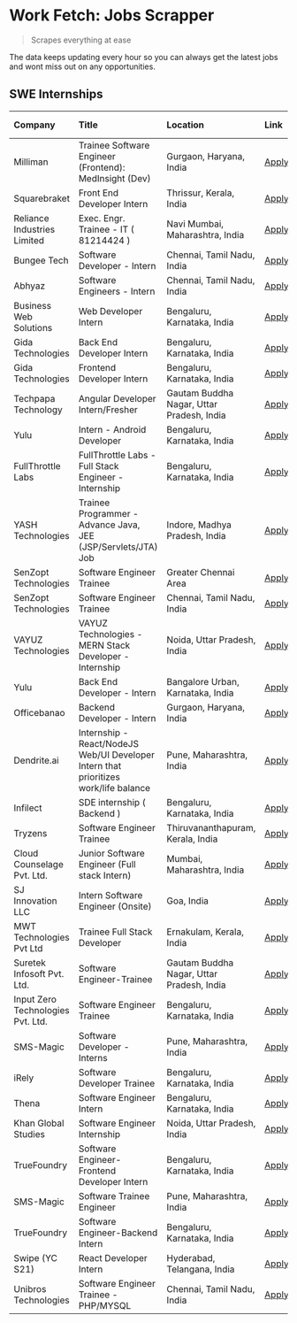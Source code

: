 # Work Fetch: Jobs Scrapper
> Scrapes everything at ease

The data keeps updating every hour so you can always get the latest jobs and wont miss out on any opportunities.

## SWE Internships
<!--START_SECTION:workfetch-->
| Company                           | Title                                                                                | Location                                  | Link                                                                                                                                                                                                                                                                                                  | Date Posted   |
|:----------------------------------|:-------------------------------------------------------------------------------------|:------------------------------------------|:------------------------------------------------------------------------------------------------------------------------------------------------------------------------------------------------------------------------------------------------------------------------------------------------------|:--------------|
| Milliman                          | Trainee Software Engineer (Frontend): MedInsight (Dev)                               | Gurgaon, Haryana, India                   | [Apply](https://in.linkedin.com/jobs/view/trainee-software-engineer-frontend-medinsight-dev-at-milliman-3792874280?position=32&pageNum=0&refId=dypf%2BVFjZ3aBrI%2BGGdutkA%3D%3D&trackingId=DDBijkRgw7uEsgaDukXlaw%3D%3D&trk=public_jobs_jserp-result_search-card)                                     | 2024-03-01    |
| Squarebraket                      | Front End Developer Intern                                                           | Thrissur, Kerala, India                   | [Apply](https://in.linkedin.com/jobs/view/front-end-developer-intern-at-squarebraket-3838541191?position=19&pageNum=0&refId=dypf%2BVFjZ3aBrI%2BGGdutkA%3D%3D&trackingId=%2Fg69xavFTAQMpMVMB%2FMN2Q%3D%3D&trk=public_jobs_jserp-result_search-card)                                                    | 2024-02-29    |
| Reliance Industries Limited       | Exec. Engr. Trainee - IT ( 81214424 )                                                | Navi Mumbai, Maharashtra, India           | [Apply](https://in.linkedin.com/jobs/view/exec-engr-trainee-it-81214424-at-reliance-industries-limited-3842850941?position=48&pageNum=0&refId=dypf%2BVFjZ3aBrI%2BGGdutkA%3D%3D&trackingId=bP9lkuIdFCTHyEceG9JmAw%3D%3D&trk=public_jobs_jserp-result_search-card)                                      | 2024-02-29    |
| Bungee Tech                       | Software Developer - Intern                                                          | Chennai, Tamil Nadu, India                | [Apply](https://in.linkedin.com/jobs/view/software-developer-intern-at-bungee-tech-3842220746?position=39&pageNum=0&refId=dypf%2BVFjZ3aBrI%2BGGdutkA%3D%3D&trackingId=NLW%2F4zu5o%2BJWK1yB9uH7EA%3D%3D&trk=public_jobs_jserp-result_search-card)                                                      | 2024-02-28    |
| Abhyaz                            | Software Engineers - Intern                                                          | Chennai, Tamil Nadu, India                | [Apply](https://in.linkedin.com/jobs/view/software-engineers-intern-at-abhyaz-3842331306?position=55&pageNum=0&refId=dypf%2BVFjZ3aBrI%2BGGdutkA%3D%3D&trackingId=p72APyEEY2ex1hjon%2BN7Yg%3D%3D&trk=public_jobs_jserp-result_search-card)                                                             | 2024-02-28    |
| Business Web Solutions            | Web Developer Intern                                                                 | Bengaluru, Karnataka, India               | [Apply](https://in.linkedin.com/jobs/view/web-developer-intern-at-business-web-solutions-3839906144?position=21&pageNum=0&refId=dypf%2BVFjZ3aBrI%2BGGdutkA%3D%3D&trackingId=%2BW6kfi3sMVU8IgCAZPokGA%3D%3D&trk=public_jobs_jserp-result_search-card)                                                  | 2024-02-26    |
| Gida Technologies                 | Back End Developer Intern                                                            | Bengaluru, Karnataka, India               | [Apply](https://in.linkedin.com/jobs/view/back-end-developer-intern-at-gida-technologies-3836849295?position=59&pageNum=0&refId=dypf%2BVFjZ3aBrI%2BGGdutkA%3D%3D&trackingId=1yvUXZ8fmAfqi0alDrE5MQ%3D%3D&trk=public_jobs_jserp-result_search-card)                                                    | 2024-02-23    |
| Gida Technologies                 | Frontend Developer Intern                                                            | Bengaluru, Karnataka, India               | [Apply](https://in.linkedin.com/jobs/view/frontend-developer-intern-at-gida-technologies-3836040945?position=16&pageNum=0&refId=dypf%2BVFjZ3aBrI%2BGGdutkA%3D%3D&trackingId=n4OlC3KViX23%2BnwSfGiAYg%3D%3D&trk=public_jobs_jserp-result_search-card)                                                  | 2024-02-21    |
| Techpapa Technology               | Angular Developer Intern/Fresher                                                     | Gautam Buddha Nagar, Uttar Pradesh, India | [Apply](https://in.linkedin.com/jobs/view/angular-developer-intern-fresher-at-techpapa-technology-3834305862?position=57&pageNum=0&refId=dypf%2BVFjZ3aBrI%2BGGdutkA%3D%3D&trackingId=W6Hn8m3aoWouDGaNtOKNkA%3D%3D&trk=public_jobs_jserp-result_search-card)                                           | 2024-02-20    |
| Yulu                              | Intern - Android Developer                                                           | Bengaluru, Karnataka, India               | [Apply](https://in.linkedin.com/jobs/view/intern-android-developer-at-yulu-3834459982?position=58&pageNum=0&refId=dypf%2BVFjZ3aBrI%2BGGdutkA%3D%3D&trackingId=g2C8j%2BVi%2B1LK5XBp0XK3yA%3D%3D&trk=public_jobs_jserp-result_search-card)                                                              | 2024-02-19    |
| FullThrottle Labs                 | FullThrottle Labs - Full Stack Engineer - Internship                                 | Bengaluru, Karnataka, India               | [Apply](https://in.linkedin.com/jobs/view/fullthrottle-labs-full-stack-engineer-internship-at-fullthrottle-labs-3829636016?position=54&pageNum=0&refId=dypf%2BVFjZ3aBrI%2BGGdutkA%3D%3D&trackingId=BORRSGQzRQtRx9YyjXSswQ%3D%3D&trk=public_jobs_jserp-result_search-card)                             | 2024-02-17    |
| YASH Technologies                 | Trainee Programmer - Advance Java, JEE (JSP/Servlets/JTA) Job                        | Indore, Madhya Pradesh, India             | [Apply](https://in.linkedin.com/jobs/view/trainee-programmer-advance-java-jee-jsp-servlets-jta-job-at-yash-technologies-3811759183?position=13&pageNum=0&refId=dypf%2BVFjZ3aBrI%2BGGdutkA%3D%3D&trackingId=aktdHyl9%2FapqPUCdS2dDAA%3D%3D&trk=public_jobs_jserp-result_search-card)                   | 2024-02-13    |
| SenZopt Technologies              | Software Engineer Trainee                                                            | Greater Chennai Area                      | [Apply](https://in.linkedin.com/jobs/view/software-engineer-trainee-at-senzopt-technologies-3827688781?position=34&pageNum=0&refId=dypf%2BVFjZ3aBrI%2BGGdutkA%3D%3D&trackingId=8xJc3oM1QpPON9LVjU0qaQ%3D%3D&trk=public_jobs_jserp-result_search-card)                                                 | 2024-02-12    |
| SenZopt Technologies              | Software Engineer Trainee                                                            | Chennai, Tamil Nadu, India                | [Apply](https://in.linkedin.com/jobs/view/software-engineer-trainee-at-senzopt-technologies-3827686880?position=49&pageNum=0&refId=dypf%2BVFjZ3aBrI%2BGGdutkA%3D%3D&trackingId=j859BHJ8L5uShSZYzsq62w%3D%3D&trk=public_jobs_jserp-result_search-card)                                                 | 2024-02-12    |
| VAYUZ Technologies                | VAYUZ Technologies - MERN Stack Developer - Internship                               | Noida, Uttar Pradesh, India               | [Apply](https://in.linkedin.com/jobs/view/vayuz-technologies-mern-stack-developer-internship-at-vayuz-technologies-3822619356?position=56&pageNum=0&refId=dypf%2BVFjZ3aBrI%2BGGdutkA%3D%3D&trackingId=Ax2Pnqt8GEWAoCRPdLs10Q%3D%3D&trk=public_jobs_jserp-result_search-card)                          | 2024-02-10    |
| Yulu                              | Back End Developer - Intern                                                          | Bangalore Urban, Karnataka, India         | [Apply](https://in.linkedin.com/jobs/view/back-end-developer-intern-at-yulu-3821682220?position=7&pageNum=0&refId=dypf%2BVFjZ3aBrI%2BGGdutkA%3D%3D&trackingId=neaugjySy44kcn5jtuXPJQ%3D%3D&trk=public_jobs_jserp-result_search-card)                                                                  | 2024-02-04    |
| Officebanao                       | Backend Developer - Intern                                                           | Gurgaon, Haryana, India                   | [Apply](https://in.linkedin.com/jobs/view/backend-developer-intern-at-officebanao-3814263731?position=22&pageNum=0&refId=dypf%2BVFjZ3aBrI%2BGGdutkA%3D%3D&trackingId=3GytiOrj4uJP7Mn%2Bg3EL0w%3D%3D&trk=public_jobs_jserp-result_search-card)                                                         | 2024-01-31    |
| Dendrite.ai                       | Internship - React/NodeJS Web/UI Developer Intern that prioritizes work/life balance | Pune, Maharashtra, India                  | [Apply](https://in.linkedin.com/jobs/view/internship-react-nodejs-web-ui-developer-intern-that-prioritizes-work-life-balance-at-dendrite-ai-3818948068?position=30&pageNum=0&refId=dypf%2BVFjZ3aBrI%2BGGdutkA%3D%3D&trackingId=BgNVvgSBM1dpf60aJdPsWw%3D%3D&trk=public_jobs_jserp-result_search-card) | 2024-01-31    |
| Infilect                          | SDE internship ( Backend )                                                           | Bengaluru, Karnataka, India               | [Apply](https://in.linkedin.com/jobs/view/sde-internship-backend-at-infilect-3815120558?position=23&pageNum=0&refId=dypf%2BVFjZ3aBrI%2BGGdutkA%3D%3D&trackingId=25f3qluocugcsmGuHl1%2Feg%3D%3D&trk=public_jobs_jserp-result_search-card)                                                              | 2024-01-25    |
| Tryzens                           | Software Engineer Trainee                                                            | Thiruvananthapuram, Kerala, India         | [Apply](https://in.linkedin.com/jobs/view/software-engineer-trainee-at-tryzens-3809363491?position=40&pageNum=0&refId=dypf%2BVFjZ3aBrI%2BGGdutkA%3D%3D&trackingId=z3pj9wgXYNpWD37v67kzuQ%3D%3D&trk=public_jobs_jserp-result_search-card)                                                              | 2024-01-18    |
| Cloud Counselage Pvt. Ltd.        | Junior Software Engineer (Full stack Intern)                                         | Mumbai, Maharashtra, India                | [Apply](https://in.linkedin.com/jobs/view/junior-software-engineer-full-stack-intern-at-cloud-counselage-pvt-ltd-3803132814?position=24&pageNum=0&refId=dypf%2BVFjZ3aBrI%2BGGdutkA%3D%3D&trackingId=1acQS6RBa8iQZheG%2FyLLsA%3D%3D&trk=public_jobs_jserp-result_search-card)                          | 2024-01-11    |
| SJ Innovation LLC                 | Intern Software Engineer (Onsite)                                                    | Goa, India                                | [Apply](https://in.linkedin.com/jobs/view/intern-software-engineer-onsite-at-sj-innovation-llc-3799959011?position=43&pageNum=0&refId=dypf%2BVFjZ3aBrI%2BGGdutkA%3D%3D&trackingId=yUTdB2F8F0hE%2BZMTexaLcw%3D%3D&trk=public_jobs_jserp-result_search-card)                                            | 2024-01-11    |
| MWT Technologies Pvt Ltd          | Trainee Full Stack Developer                                                         | Ernakulam, Kerala, India                  | [Apply](https://in.linkedin.com/jobs/view/trainee-full-stack-developer-at-mwt-technologies-pvt-ltd-3800921715?position=4&pageNum=0&refId=dypf%2BVFjZ3aBrI%2BGGdutkA%3D%3D&trackingId=fLLO%2F5mF29O%2BFtnbo%2F%2Bf3g%3D%3D&trk=public_jobs_jserp-result_search-card)                                   | 2024-01-09    |
| Suretek Infosoft Pvt. Ltd.        | Software Engineer-Trainee                                                            | Gautam Buddha Nagar, Uttar Pradesh, India | [Apply](https://in.linkedin.com/jobs/view/software-engineer-trainee-at-suretek-infosoft-pvt-ltd-3800934643?position=15&pageNum=0&refId=dypf%2BVFjZ3aBrI%2BGGdutkA%3D%3D&trackingId=nguonP0U8WMAQwFfh2bw4g%3D%3D&trk=public_jobs_jserp-result_search-card)                                             | 2024-01-09    |
| Input Zero Technologies Pvt. Ltd. | Software Engineer Trainee                                                            | Bengaluru, Karnataka, India               | [Apply](https://in.linkedin.com/jobs/view/software-engineer-trainee-at-input-zero-technologies-pvt-ltd-3800927643?position=33&pageNum=0&refId=dypf%2BVFjZ3aBrI%2BGGdutkA%3D%3D&trackingId=f%2Bwb3za3t%2B0i4gA3BD6XEw%3D%3D&trk=public_jobs_jserp-result_search-card)                                  | 2024-01-09    |
| SMS-Magic                         | Software Developer -Interns                                                          | Pune, Maharashtra, India                  | [Apply](https://in.linkedin.com/jobs/view/software-developer-interns-at-sms-magic-3799485343?position=35&pageNum=0&refId=dypf%2BVFjZ3aBrI%2BGGdutkA%3D%3D&trackingId=aiq3gwOhPBCPEOodw90tIg%3D%3D&trk=public_jobs_jserp-result_search-card)                                                           | 2024-01-05    |
| iRely                             | Software Developer Trainee                                                           | Bengaluru, Karnataka, India               | [Apply](https://in.linkedin.com/jobs/view/software-developer-trainee-at-irely-3801577534?position=9&pageNum=0&refId=dypf%2BVFjZ3aBrI%2BGGdutkA%3D%3D&trackingId=bMQ8nAtDWR0hE1ABBkKRrA%3D%3D&trk=public_jobs_jserp-result_search-card)                                                                | 2023-12-22    |
| Thena                             | Software Engineer Intern                                                             | Bengaluru, Karnataka, India               | [Apply](https://in.linkedin.com/jobs/view/software-engineer-intern-at-thena-3778731751?position=11&pageNum=0&refId=dypf%2BVFjZ3aBrI%2BGGdutkA%3D%3D&trackingId=82bArVEokvwmYZljdvaHDw%3D%3D&trk=public_jobs_jserp-result_search-card)                                                                 | 2023-12-05    |
| Khan Global Studies               | Software Engineer Internship                                                         | Noida, Uttar Pradesh, India               | [Apply](https://in.linkedin.com/jobs/view/software-engineer-internship-at-khan-global-studies-3766942197?position=52&pageNum=0&refId=dypf%2BVFjZ3aBrI%2BGGdutkA%3D%3D&trackingId=0Cq%2BNlP3HoOPhcl0nEGVhg%3D%3D&trk=public_jobs_jserp-result_search-card)                                             | 2023-11-27    |
| TrueFoundry                       | Software Engineer- Frontend Developer Intern                                         | Bengaluru, Karnataka, India               | [Apply](https://in.linkedin.com/jobs/view/software-engineer-frontend-developer-intern-at-truefoundry-3790095058?position=10&pageNum=0&refId=dypf%2BVFjZ3aBrI%2BGGdutkA%3D%3D&trackingId=9tIx95UX73e6ozEHYvpYqQ%3D%3D&trk=public_jobs_jserp-result_search-card)                                        | 2023-11-24    |
| SMS-Magic                         | Software Trainee Engineer                                                            | Pune, Maharashtra, India                  | [Apply](https://in.linkedin.com/jobs/view/software-trainee-engineer-at-sms-magic-3761409781?position=25&pageNum=0&refId=dypf%2BVFjZ3aBrI%2BGGdutkA%3D%3D&trackingId=Noc%2FBml82ZBA8Ro6r5QRNw%3D%3D&trk=public_jobs_jserp-result_search-card)                                                          | 2023-11-16    |
| TrueFoundry                       | Software Engineer-Backend Intern                                                     | Bengaluru, Karnataka, India               | [Apply](https://in.linkedin.com/jobs/view/software-engineer-backend-intern-at-truefoundry-3779508170?position=29&pageNum=0&refId=dypf%2BVFjZ3aBrI%2BGGdutkA%3D%3D&trackingId=Z2ViPYbrSXyK01pyHalnPg%3D%3D&trk=public_jobs_jserp-result_search-card)                                                   | 2023-11-10    |
| Swipe (YC S21)                    | React Developer Intern                                                               | Hyderabad, Telangana, India               | [Apply](https://in.linkedin.com/jobs/view/react-developer-intern-at-swipe-yc-s21-3737600089?position=12&pageNum=0&refId=dypf%2BVFjZ3aBrI%2BGGdutkA%3D%3D&trackingId=l%2Feha8xF4RSnsZ7xDUl3dg%3D%3D&trk=public_jobs_jserp-result_search-card)                                                          | 2023-10-13    |
| Unibros Technologies              | Software Engineer Trainee - PHP/MYSQL                                                | Chennai, Tamil Nadu, India                | [Apply](https://in.linkedin.com/jobs/view/software-engineer-trainee-php-mysql-at-unibros-technologies-3656599241?position=37&pageNum=0&refId=dypf%2BVFjZ3aBrI%2BGGdutkA%3D%3D&trackingId=XcBnEduXzLt51t%2FJeyH5Tw%3D%3D&trk=public_jobs_jserp-result_search-card)                                     | 2023-06-12    |
<!--END_SECTION:workfetch-->
